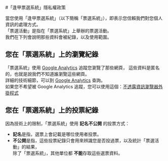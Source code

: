 #「逢甲票選系統」隱私權政策

當您使用「逢甲票選系統」（以下簡稱「票選系統」），即表示您信賴我們對您個人資訊的處理方式。  
「票選活動」是指在「票選系統」上舉辦的票選活動。  
我們在下列會說明那些資料會被紀錄，以及使用範圍。

## 您在「票選系統」上的瀏覽紀錄
「票選系統」使用 [Google Analytics][] 追蹤您瀏覽了那些網頁，
這些資料是匿名的，也就是說我們不知道誰瀏覽這些網頁。  
詳細的技術細節，可以到 [Google Analytics][] 查詢。  
如果您不希望被 Google Analytics 追蹤，您可以使用這個：[不透露資訊瀏覽器外掛程式](https://tools.google.com/dlpage/gaoptout)
   
## 您在「票選系統」上的投票紀錄
因為技術上的限制，「票選系統」使用 **記名不公開** 的投票方式：  
-   **記名**是指，選票上會記載是哪位使用者投票。
-   **不公開**是指，這些投票紀錄只會用來辨識您是否投過票，以及統計「票選活動」的結果，  
    除了「票選系統」，其他單位都 **不能**存取這些選票資料。


[Google Analytics]:http://www.google.com/intl/zh-TW/analytics/
